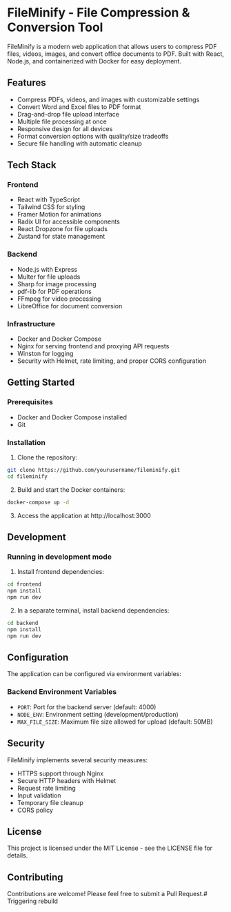 # FileMinify - File Compression & Conversion Tool

FileMinify is a modern web application that allows users to compress PDF files, videos, images, and convert office documents to PDF. Built with React, Node.js, and containerized with Docker for easy deployment.

## Features

- Compress PDFs, videos, and images with customizable settings
- Convert Word and Excel files to PDF format
- Drag-and-drop file upload interface
- Multiple file processing at once
- Responsive design for all devices
- Format conversion options with quality/size tradeoffs
- Secure file handling with automatic cleanup

## Tech Stack

### Frontend
- React with TypeScript
- Tailwind CSS for styling
- Framer Motion for animations
- Radix UI for accessible components
- React Dropzone for file uploads
- Zustand for state management

### Backend
- Node.js with Express
- Multer for file uploads
- Sharp for image processing
- pdf-lib for PDF operations
- FFmpeg for video processing
- LibreOffice for document conversion

### Infrastructure
- Docker and Docker Compose
- Nginx for serving frontend and proxying API requests
- Winston for logging
- Security with Helmet, rate limiting, and proper CORS configuration

## Getting Started

### Prerequisites
- Docker and Docker Compose installed
- Git

### Installation

1. Clone the repository:
```bash
git clone https://github.com/yourusername/fileminify.git
cd fileminify
```

2. Build and start the Docker containers:
```bash
docker-compose up -d
```

3. Access the application at http://localhost:3000

## Development

### Running in development mode

1. Install frontend dependencies:
```bash
cd frontend
npm install
npm run dev
```

2. In a separate terminal, install backend dependencies:
```bash
cd backend
npm install
npm run dev
```

## Configuration

The application can be configured via environment variables:

### Backend Environment Variables
- `PORT`: Port for the backend server (default: 4000)
- `NODE_ENV`: Environment setting (development/production)
- `MAX_FILE_SIZE`: Maximum file size allowed for upload (default: 50MB)

## Security

FileMinify implements several security measures:
- HTTPS support through Nginx
- Secure HTTP headers with Helmet
- Request rate limiting
- Input validation
- Temporary file cleanup
- CORS policy

## License

This project is licensed under the MIT License - see the LICENSE file for details.

## Contributing

Contributions are welcome! Please feel free to submit a Pull Request.# Triggering rebuild
